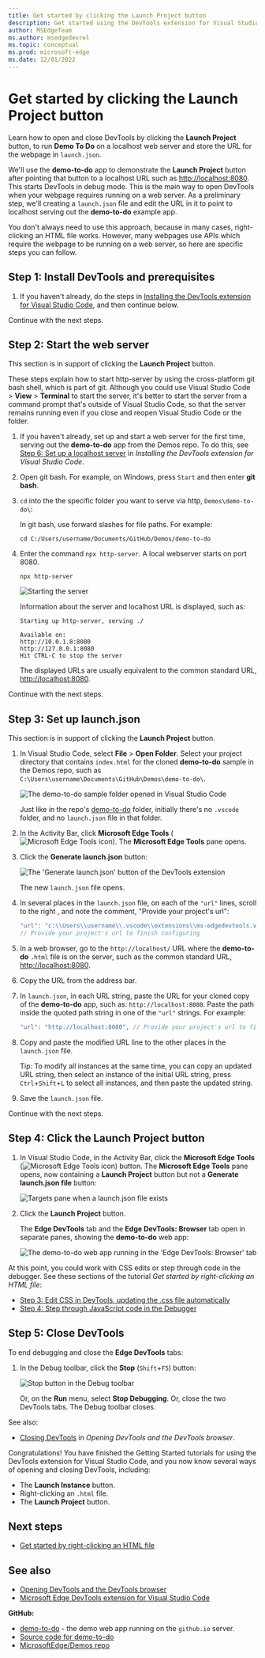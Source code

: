 ```yaml
---
title: Get started by clicking the Launch Project button
description: Get started using the DevTools extension for Visual Studio Code by clicking the Launch Project button.
author: MSEdgeTeam
ms.author: msedgedevrel
ms.topic: conceptual
ms.prod: microsoft-edge
ms.date: 12/01/2022
---
```

# Get started by clicking the Launch Project button

Learn how to open and close DevTools by clicking the **Launch Project** button, to run **Demo To Do** on a localhost web server and store the URL for the webpage in `launch.json`.

We'll use the **demo-to-do** app to demonstrate the **Launch Project** button after pointing that button to a localhost URL such as [http://localhost:8080](http://localhost:8080).  This starts DevTools in debug mode.  This is the main way to open DevTools when your webpage requires running on a web server.  As a preliminary step, we'll creating a `launch.json` file and edit the URL in it to point to localhost serving out the **demo-to-do** example app.

You don't always need to use this approach, because in many cases, right-clicking an HTML file works.  However, many webpages use APIs which require the webpage to be running on a web server, so here are specific steps you can follow.


<!-- ====================================================================== -->
## Step 1: Install DevTools and prerequisites

1. If you haven't already, do the steps in [Installing the DevTools extension for Visual Studio Code](./install.md), and then continue below.

Continue with the next steps.


<!-- ====================================================================== -->
## Step 2: Start the web server

<!--
install.md explains how to start the server for the first time.
get-started.md explains how to start the server not for the first time. -->

This section is in support of clicking the **Launch Project** button.

These steps explain how to start http-server by using the cross-platform git bash shell, which is part of git.  Although you could use Visual Studio Code > **View** > **Terminal** to start the server, it's better to start the server from a command prompt that's outside of Visual Studio Code, so that the server remains running even if you close and reopen Visual Studio Code or the folder.

1. If you haven't already, set up and start a web server for the first time, serving out the **demo-to-do** app from the Demos repo.  To do this, see [Step 6: Set up a localhost server](./install.md#step-6-set-up-a-localhost-server) in _Installing the DevTools extension for Visual Studio Code_.

1. Open git bash.  For example, on Windows, press `Start` and then enter **git bash**.

1. `cd` into the the specific folder you want to serve via http, `Demos\demo-to-do\`:

   In git bash, use forward slashes for file paths.  For example:

   ```
   cd C:/Users/username/Documents/GitHub/Demos/demo-to-do
   ```

1. Enter the command `npx http-server`.  A local webserver starts on port 8080.

   ```
   npx http-server
   ```
   
   ![Starting the server](./install-images/git-bash-starting-server-2nd-time.png)

   Information about the server and localhost URL is displayed, such as:

   ```
   Starting up http-server, serving ./
   
   Available on:
   http://10.0.1.8:8080
   http://127.0.0.1:8080
   Hit CTRL-C to stop the server
   ```

   The displayed URLs are usually equivalent to the common standard URL, [http://localhost:8080](http://localhost:8080).

Continue with the next steps.


<!-- ====================================================================== -->
## Step 3: Set up launch.json

This section is in support of clicking the **Launch Project** button.

1. In Visual Studio Code, select **File** > **Open Folder**.  Select your project directory that contains `index.html` for the cloned **demo-to-do** sample in the Demos repo, such as `C:\Users\username\Documents\GitHub\Demos\demo-to-do\`.
   
   ![The demo-to-do sample folder opened in Visual Studio Code](./get-started-images/demo-todo-folder-opened.png)

   Just like in the repo's [demo-to-do](https://github.com/MicrosoftEdge/Demos/tree/main/demo-to-do) folder, initially there's no `.vscode` folder, and no `launch.json` file in that folder.

1. In the Activity Bar, click **Microsoft Edge Tools** (![Microsoft Edge Tools icon](./get-started-images/microsoft-edge-tools-icon.png)).  The **Microsoft Edge Tools** pane opens.

1. Click the **Generate launch.json** button:

   ![The 'Generate launch.json' button of the DevTools extension](./get-started-images/generate-launch-json.png)

   The new `launch.json` file opens.

1. In several places in the `launch.json` file, on each of the `"url"` lines, scroll to the right , and note the comment, "Provide your project's url":

   ```js
   "url": "c:\\Users\\username\\.vscode\\extensions\\ms-edgedevtools.vscode-edge-devtools-2.1.1\\out\\startpage\\index.html", 
   // Provide your project's url to finish configuring
   ```

1. In a web browser, go to the `http://localhost/` URL where the **demo-to-do** `.html` file is on the server, such as the common standard URL, [http://localhost:8080](http://localhost:8080).

1. Copy the URL from the address bar.

1. In `launch.json`, in each URL string, paste the URL for your cloned copy of the **demo-to-do** app, such as: `http://localhost:8080`.  Paste the path inside the quoted path string in one of the `"url"` strings.  For example:

   ```js
   "url": "http://localhost:8080", // Provide your project's url to finish configuring
   ```

1. Copy and paste the modified URL line to the other places in the `launch.json` file.

   Tip: To modify all instances at the same time, you can copy an updated URL string, then select an instance of the initial URL string, press `Ctrl`+`Shift`+`L` to select all instances, and then paste the updated string.

1. Save the `launch.json` file.

Continue with the next steps.


<!-- ====================================================================== -->
## Step 4: Click the Launch Project button

1. In Visual Studio Code, in the Activity Bar, click the **Microsoft Edge Tools** (![Microsoft Edge Tools icon](./get-started-images/microsoft-edge-tools-icon.png)) button.  The **Microsoft Edge Tools** pane opens, now containing a **Launch Project** button but not a **Generate launch.json file** button:

   ![Targets pane when a launch.json file exists](./get-started-images/targets-pane-when-launch-json-exists.png)

1. Click the **Launch Project** button.

   The **Edge DevTools** tab and the **Edge DevTools: Browser** tab open in separate panes, showing the **demo-to-do** web app:

   ![The demo-to-do web app running in the 'Edge DevTools: Browser' tab](./get-started-images/demo-app-running-in-extension-browser.png)

At this point, you could work with CSS edits or step through code in the debugger.  See these sections of the tutorial _Get started by right-clicking an HTML file_:
* [Step 3: Edit CSS in DevTools, updating the .css file automatically](./get-started-right-click-html.md#step-3-edit-css-in-devtools-updating-the-css-file-automatically)
* [Step 4: Step through JavaScript code in the Debugger](./get-started-right-click-html.md#step-4-step-through-javascript-code-in-the-debugger)


<!-- ====================================================================== -->
## Step 5: Close DevTools

To end debugging and close the **Edge DevTools** tabs:

1. In the Debug toolbar, click the **Stop** (`Shift`+`F5`) button:

   ![Stop button in the Debug toolbar](./get-started-images/stop-button-debug-toolbar.png)

   Or, on the **Run** menu, select **Stop Debugging**.  Or, close the two DevTools tabs.  The Debug toolbar closes.

See also:
* [Closing DevTools](./open-devtools-and-embedded-browser.md#closing-devtools) in _Opening DevTools and the DevTools browser_.


Congratulations!  You have finished the Getting Started tutorials for using the DevTools extension for Visual Studio Code, and you now know several ways of opening and closing DevTools, including:
*  The **Launch Instance** button.
*  Right-clicking an `.html` file.
*  The **Launch Project** button.


<!-- ====================================================================== -->
## Next steps

* [Get started by right-clicking an HTML file](./get-started-right-click-html.md)


<!-- ====================================================================== -->
## See also

* [Opening DevTools and the DevTools browser](./open-devtools-and-embedded-browser.md)
* [Microsoft Edge DevTools extension for Visual Studio Code](../microsoft-edge-devtools-extension.md)

**GitHub:**

* [demo-to-do](https://microsoftedge.github.io/Demos/demo-to-do/) - the demo web app running on the `github.io` server.
* [Source code for demo-to-do](https://github.com/MicrosoftEdge/Demos/tree/main/demo-to-do)
* [MicrosoftEdge/Demos repo](https://github.com/MicrosoftEdge/Demos)
